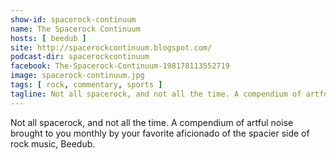 ```yaml
---
show-id: spacerock-continuum
name: The Spacerock Continuum
hosts: [ beedub ]
site: http://spacerockcontinuum.blogspot.com/
podcast-dir: spacerockcontinuum
facebook: The-Spacerock-Continuum-198178113552719
image: spacerock-continuum.jpg
tags: [ rock, commentary, sports ]
tagline: Not all spacerock, and not all the time. A compendium of artful noise brought to you monthly by your favorite aficionado of the spacier side of rock music, Beedub.
---
```


Not all spacerock, and not all the time. A compendium of artful noise brought to you monthly by your favorite aficionado of the spacier side of rock music, Beedub.
